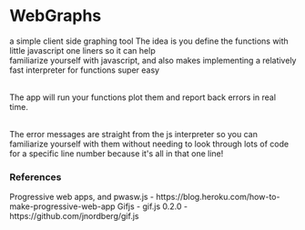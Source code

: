 # WebGraphs
a simple client side graphing tool
The idea is you define the functions with little javascript one liners so it can help <br>
familiarize yourself with javascript, and also makes implementing a relatively fast interpreter for functions super easy<br><br>

The app will run your functions plot them and report back errors in real time.<br><br>
<p>
The error messages are straight from the js interpreter so you can familiarize yourself with them without needing to look through lots of code for a specific line number because it's all in that one line!
</p>

<h3>References</h3>
Progressive web apps, and pwasw.js - https://blog.heroku.com/how-to-make-progressive-web-app
Gifjs - gif.js 0.2.0 - https://github.com/jnordberg/gif.js